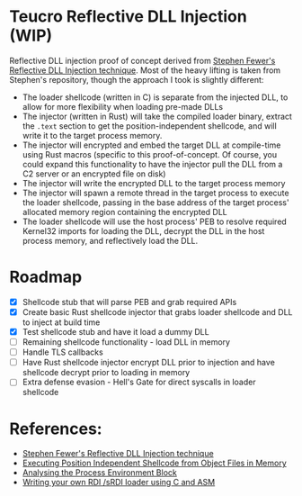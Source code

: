 # Teucro Reflective DLL Injection (WIP)
Reflective DLL injection proof of concept derived from [Stephen Fewer's Reflective DLL Injection technique](https://github.com/stephenfewer/ReflectiveDLLInjection/tree/master).
Most of the heavy lifting is taken from Stephen's repository, though the approach I took is slightly different:
- The loader shellcode (written in C) is separate from the injected DLL, to allow for more flexibility when loading pre-made DLLs
- The injector (written in Rust) will take the compiled loader binary, extract the `.text` section to get the position-independent shellcode,
  and will write it to the target process memory.
- The injector will encrypted and embed the target DLL at compile-time using Rust macros (specific to this proof-of-concept. Of course, you could expand this functionality
  to have the injector pull the DLL from a C2 server or an encrypted file on disk)
- The injector will write the encrypted DLL to the target process memory
- The injector will spawn a remote thread in the target process to execute the loader shellcode, passing in the base address of the target process' allocated memory region containing the
  encrypted DLL
- The loader shellcode will use the host process' PEB to resolve required Kernel32 imports for loading the DLL, decrypt the DLL in the host process memory, and reflectively load
  the DLL.

# Roadmap
- [x] Shellcode stub that will parse PEB and grab required APIs
- [x] Create basic Rust shellcode injector that grabs loader shellcode and DLL to inject at build time
- [x] Test shellcode stub and have it load a dummy DLL
- [ ] Remaining shellcode functionality - load DLL in memory
- [ ] Handle TLS callbacks
- [ ] Have Rust shellcode injector encrypt DLL prior to injection and have shellcode decrypt prior to loading in memory
- [ ] Extra defense evasion - Hell's Gate for direct syscalls in loader shellcode

# References:
- [Stephen Fewer's Reflective DLL Injection technique](https://github.com/stephenfewer/ReflectiveDLLInjection/tree/master)
- [Executing Position Independent Shellcode from Object Files in Memory](https://bruteratel.com/research/feature-update/2021/01/30/OBJEXEC/)
- [Analysing the Process Environment Block](https://void-stack.github.io/blog/post-Exploring-PEB/)
- [Writing your own RDI /sRDI loader using C and ASM](https://blog.malicious.group/writing-your-own-rdi-srdi-loader-using-c-and-asm/)
